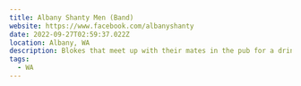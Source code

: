 ```yaml
---
title: Albany Shanty Men (Band)
website: https://www.facebook.com/albanyshanty
date: 2022-09-27T02:59:37.022Z
location: Albany, WA
description: Blokes that meet up with their mates in the pub for a drink and some singing
tags:
  - WA
---
```

